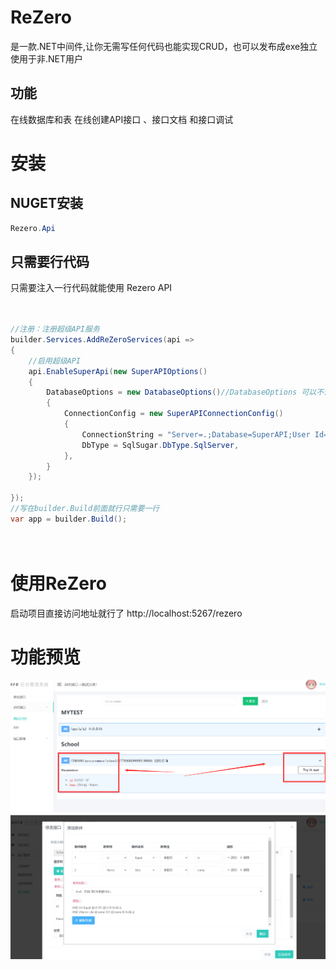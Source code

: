 # ReZero
是一款.NET中间件,让你无需写任何代码也能实现CRUD，也可以发布成exe独立使用于非.NET用户 

## 功能
在线数据库和表
在线创建API接口 、接口文档 和接口调试

# 安装
## NUGET安装

```cs
Rezero.Api 
``` 
## 只需要行代码
只需要注入一行代码就能使用 Rezero API

```cs
 

//注册：注册超级API服务
builder.Services.AddReZeroServices(api =>
{
    //启用超级API
    api.EnableSuperApi(new SuperAPIOptions()
    {
        DatabaseOptions = new DatabaseOptions()//DatabaseOptions 可以不设置默认Sqlite为载体
        {
            ConnectionConfig = new SuperAPIConnectionConfig()
            {
                ConnectionString = "Server=.;Database=SuperAPI;User Id=sa;Password=sasa;",
                DbType = SqlSugar.DbType.SqlServer,
            },
        }
    });

});
//写在builder.Build前面就行只需要一行
var app = builder.Build();
 
 

```
# 使用ReZero
启动项目直接访问地址就行了
http://localhost:5267/rezero 
 
# 功能预览

![输入图片说明](image2.png)![输入图片说明](QQ%E6%88%AA%E5%9B%BE20240414121043.png)